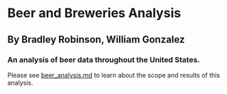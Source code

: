 # Beer and Breweries Analysis 
## By Bradley Robinson, William Gonzalez  

### An analysis of beer data throughout the United States.
  
Please see [beer_analysis.md](./beer_analysis.md) to learn about the scope and results of this analysis. 
